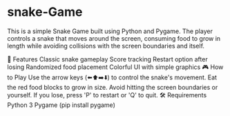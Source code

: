 # snake-Game
This is a simple Snake Game built using Python and Pygame. The player controls a snake that moves around the screen, consuming food to grow in length while avoiding collisions with the screen boundaries and itself.

🚀 Features
Classic snake gameplay
Score tracking
Restart option after losing
Randomized food placement
Colorful UI with simple graphics
🎮 How to Play
Use the arrow keys (⬅️⬆️➡️⬇️) to control the snake's movement.
Eat the red food blocks to grow in size.
Avoid hitting the screen boundaries or yourself.
If you lose, press 'P' to restart or 'Q' to quit.
🛠 Requirements
Python 3
Pygame (pip install pygame)
